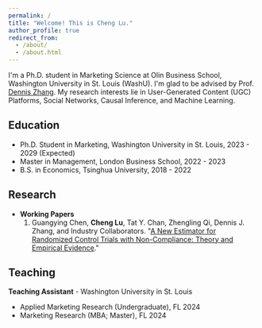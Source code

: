 ```yaml
---
permalink: /
title: "Welcome! This is Cheng Lu."
author_profile: true
redirect_from: 
  - /about/
  - /about.html
---
```


I'm a Ph.D. student in Marketing Science at Olin Business School, Washington University in St. Louis (WashU). I'm glad to be advised by Prof. [Dennis Zhang](http://denniszhang.org/). My research interests lie in User-Generated Content (UGC) Platforms, Social Networks, Causal Inference, and Machine Learning.

Education
------
+ Ph.D. Student in Marketing, Washington University in St. Louis, 2023 - 2029 (Expected)
+ Master in Management, London Business School, 2022 - 2023
+ B.S. in Economics, Tsinghua University, 2018 - 2022

Research
------
+ **Working Papers**
  1. Guangying Chen, **Cheng Lu**, Tat Y. Chan, Zhengling Qi, Dennis J. Zhang, and Industry Collaborators. "[A New Estimator for Randomized Control Trials with Non-Compliance: Theory and Empirical Evidence](https://papers.ssrn.com/sol3/papers.cfm?abstract_id=4864490)."

Teaching
------
**Teaching Assistant** - Washington University in St. Louis
+ Applied Marketing Research (Undergraduate), FL 2024
+ Marketing Research (MBA; Master),  FL 2024
